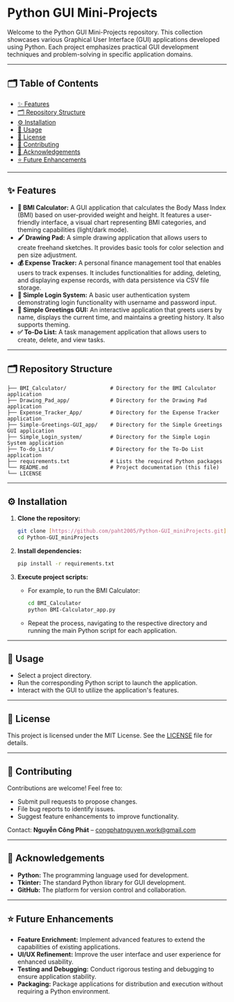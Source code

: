 # Python GUI Mini-Projects

Welcome to the Python GUI Mini-Projects repository. This collection showcases various Graphical User Interface (GUI) applications developed using Python. Each project emphasizes practical GUI development techniques and problem-solving in specific application domains.

---

## 🗂️ Table of Contents

- [✨ Features](#-features)
- [🗂️ Repository Structure](#️-repository-structure)
- [⚙️ Installation](#️-installation)
- [🎯 Usage](#-usage)
- [📄 License](#-license)
- [🤝 Contributing](#-contributing)
- [🧠 Acknowledgements](#-acknowledgements)
- [⭐ Future Enhancements](#-future-enhancements)

---

## ✨ Features

- **🧮 BMI Calculator:** A GUI application that calculates the Body Mass Index (BMI) based on user-provided weight and height. It features a user-friendly interface, a visual chart representing BMI categories, and theming capabilities (light/dark mode).
- **🖌️ Drawing Pad:** A simple drawing application that allows users to create freehand sketches. It provides basic tools for color selection and pen size adjustment.
- **💰 Expense Tracker:** A personal finance management tool that enables users to track expenses. It includes functionalities for adding, deleting, and displaying expense records, with data persistence via CSV file storage.
- **🔑 Simple Login System:** A basic user authentication system demonstrating login functionality with username and password input.
- **👋 Simple Greetings GUI:** An interactive application that greets users by name, displays the current time, and maintains a greeting history. It also supports theming.
- **✅ To-Do List:** A task management application that allows users to create, delete, and view tasks.


---

## 🗂️ Repository Structure
```
├── BMI_Calculator/              # Directory for the BMI Calculator application
├── Drawing_Pad_app/             # Directory for the Drawing Pad application
├── Expense_Tracker_App/         # Directory for the Expense Tracker application
├── Simple-Greetings-GUI_app/    # Directory for the Simple Greetings GUI application
├── Simple_Login_system/         # Directory for the Simple Login System application
├── To-do_List/                  # Directory for the To-Do List application
├── requirements.txt             # Lists the required Python packages
└── README.md                    # Project documentation (this file)
└── LICENSE

```
---

## ⚙️ Installation

1.  **Clone the repository:**

    ```bash
    git clone [https://github.com/paht2005/Python-GUI_miniProjects.git](https://github.com/paht2005/Python-GUI_miniProjects.git)
    cd Python-GUI_miniProjects
    ```

2.  **Install dependencies:**

    ```bash
    pip install -r requirements.txt
    ```

3.  **Execute project scripts:**

    -   For example, to run the BMI Calculator:

        ```bash
        cd BMI_Calculator
        python BMI-Calculator_app.py
        ```

    -   Repeat the process, navigating to the respective directory and running the main Python script for each application.
---
## 🎯 Usage
-   Select a project directory.
-   Run the corresponding Python script to launch the application.
-   Interact with the GUI to utilize the application's features.

---
## 📄 License
This project is licensed under the MIT License. See the [LICENSE](./LICENSE) file for details.

---
## 🤝 Contributing
Contributions are welcome!
Feel free to:
-   Submit pull requests to propose changes.
-   File bug reports to identify issues.
-   Suggest feature enhancements to improve functionality.

Contact: **Nguyễn Công Phát** – congphatnguyen.work@gmail.com

---
## 🧠 Acknowledgements
-   **Python:** The programming language used for development.
-   **Tkinter:** The standard Python library for GUI development.
-   **GitHub:** The platform for version control and collaboration.
---
## ⭐ Future Enhancements
- **Feature Enrichment:** Implement advanced features to extend the capabilities of existing applications.
- **UI/UX Refinement:** Improve the user interface and user experience for enhanced usability.
- **Testing and Debugging:** Conduct rigorous testing and debugging to ensure application stability.
- **Packaging:** Package applications for distribution and execution without requiring a Python environment.
